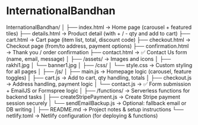 # InternationalBandhan

InternationalBandhan/
│
├── index.html                → Home page (carousel + featured tiles)
├── details.html              → Product detail (with + / - qty and add to cart)
├── cart.html                 → Cart page (item list, total, discount code)
├── checkout.html             → Checkout page (from/to address, payment options)
├── confirmation.html         → Thank you / order confirmation
├── contact.html              → ✅ Contact Us form (name, email, message)
│
├── /assets/                  → Images and icons
│   ├── rakhi1.jpg
│   └── banner1.jpg
│
├── /css/
│   └── style.css             → Custom styling for all pages
│
├── /js/
│   ├── main.js               → Homepage logic (carousel, feature toggles)
│   ├── cart.js               → Add to cart, qty handling, totals
│   ├── checkout.js           → Address handling, payment logic
│   └── contact.js            → ✅ Form submission + EmailJS or Formspree logic
│
├── /functions/               → Serverless functions for backend tasks
│   ├── createStripePayment.js → Create Stripe payment session securely
│   └── sendEmailBackup.js     → Optional: fallback email or DB writing
│
├── README.md                 → Project notes & setup instructions
└── netlify.toml              → Netlify configuration (for deploying & functions)
